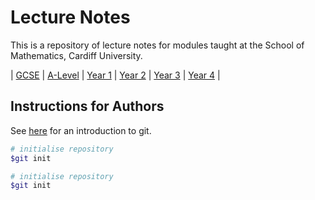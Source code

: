 # Lecture Notes

This is a repository of lecture notes for modules taught at the School of Mathematics, Cardiff University.

| [GCSE](L2) | [A-Level](L3) | [Year 1](L4) | [Year 2](L5) | [Year 3](L6) | [Year 4](L7) |

## Instructions for Authors
See [here](https://vknight.org/rsd/chapters/05/) for an introduction to git.

```bash
# initialise repository
$git init

# initialise repository
$git init

```

